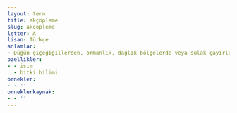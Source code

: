 ```yaml
---
layout: term
title: akçöpleme
slug: akcopleme
letter: A
lisan: Türkçe
anlamlar:
- Düğün çiçeğigillerden, ormanlık, dağlık bölgelerde veya sulak çayırlarda yetişen, 1,5 m’ye kadar uzayabilen, alttaki yaprakları geniş, eliptik, yukarıdaki yaprakları mızrağımsı, çiçekleri koyu damarlı, sarı yeşil renkte, salkım biçiminde olan, çok yıllık otsu bir bitki (Veratrum album)
ozellikler:
- - isim
  - bitki bilimi
ornekler:
- - ''
orneklerkaynak:
- - ''
---
```

